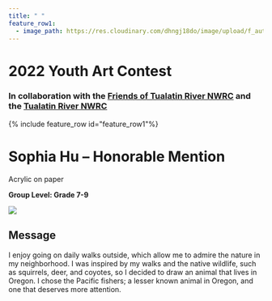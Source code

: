 ```yaml
---
title: " "
feature_row1:
  - image_path: https://res.cloudinary.com/dhngj18do/image/upload/f_auto,q_auto/v1/images/artcontest/ribbon_hm
---
```


# 2022 Youth Art Contest

### In collaboration with the [Friends of Tualatin River NWRC](https://fotr.wildapricot.org/) and the [Tualatin River NWRC](https://www.fws.gov/refuge/Tualatin_River/)

{% include feature_row id="feature_row1"%}

# Sophia Hu – Honorable Mention  
Acrylic on paper  

**Group Level: Grade 7-9**  

![](https://res.cloudinary.com/dhngj18do/image/upload/f_auto,q_auto/v1/images/artcontest/2022_grp2_hm_large)

## Message

I enjoy going on daily walks outside, which allow me to admire the nature in my neighborhood. I was inspired by my walks and the native wildlife, such as squirrels, deer, and coyotes, so I decided to draw an animal that lives in Oregon. I chose the Pacific fishers; a lesser known animal in Oregon, and one that deserves more attention.
